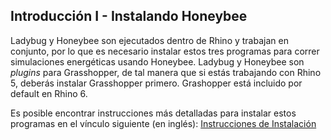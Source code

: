 Introducción I - Instalando Honeybee
------------------------------------

Ladybug y Honeybee son ejecutados dentro de Rhino y trabajan en conjunto, por lo que es necesario instalar estos tres programas para correr simulaciones energéticas usando Honeybee. Ladybug y Honeybee son *plugins* para Grasshopper, de tal manera que si estás trabajando con Rhino 5, deberás instalar Grasshopper primero. Grashopper está incluido por default en Rhino 6.

Es posible encontrar instrucciones más detalladas para instalar estos programas en el vínculo siguiente (en inglés): [Instrucciones de Instalación](https://github.com/mostaphaRoudsari/ladybug/wiki/Installation-Instructions)


